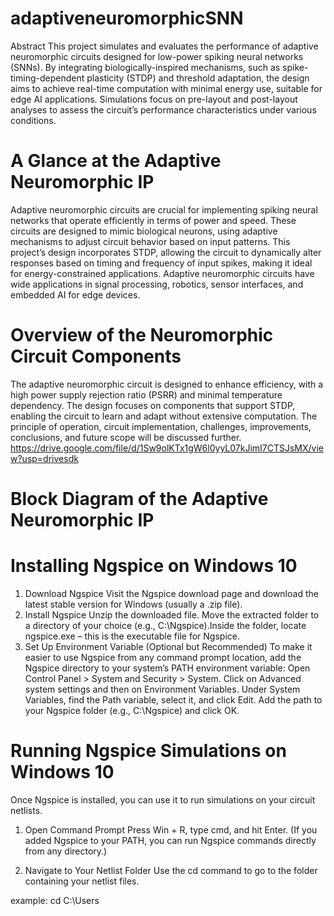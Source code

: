 # adaptiveneuromorphicSNN
Abstract
This project simulates and evaluates the performance of adaptive neuromorphic circuits designed for low-power spiking neural networks (SNNs). By integrating biologically-inspired mechanisms, such as spike-timing-dependent plasticity (STDP) and threshold adaptation, the design aims to achieve real-time computation with minimal energy use, suitable for edge AI applications. Simulations focus on pre-layout and post-layout analyses to assess the circuit’s performance characteristics under various conditions.
# A Glance at the Adaptive Neuromorphic IP
Adaptive neuromorphic circuits are crucial for implementing spiking neural networks that operate efficiently in terms of power and speed. These circuits are designed to mimic biological neurons, using adaptive mechanisms to adjust circuit behavior based on input patterns. This project’s design incorporates STDP, allowing the circuit to dynamically alter responses based on timing and frequency of input spikes, making it ideal for energy-constrained applications. Adaptive neuromorphic circuits have wide applications in signal processing, robotics, sensor interfaces, and embedded AI for edge devices.
# Overview of the Neuromorphic Circuit Components
The adaptive neuromorphic circuit is designed to enhance efficiency, with a high power supply rejection ratio (PSRR) and minimal temperature dependency. The design focuses on components that support STDP, enabling the circuit to learn and adapt without extensive computation. The principle of operation, circuit implementation, challenges, improvements, conclusions, and future scope will be discussed further.
https://drive.google.com/file/d/1Sw9olKTx1gW6l0yyL07kJimI7CTSJsMX/view?usp=drivesdk

# Block Diagram of the Adaptive Neuromorphic IP
 
# Installing Ngspice on Windows 10
 1. Download Ngspice
Visit the Ngspice download page and download the latest stable version for Windows (usually a .zip file).
2. Install Ngspice
Unzip the downloaded file.
Move the extracted folder to a directory of your choice (e.g., C:\Ngspice).Inside the folder, locate ngspice.exe – this is the executable file for Ngspice.
3. Set Up Environment Variable (Optional but Recommended)
To make it easier to use Ngspice from any command prompt location, add the Ngspice directory to your system’s PATH environment variable:
Open Control Panel > System and Security > System.
Click on Advanced system settings and then on Environment Variables.
Under System Variables, find the Path variable, select it, and click Edit.
Add the path to your Ngspice folder (e.g., C:\Ngspice) and click OK.

# Running Ngspice Simulations on Windows 10
Once Ngspice is installed, you can use it to run simulations on your circuit netlists.

1. Open Command Prompt
Press Win + R, type cmd, and hit Enter.
(If you added Ngspice to your PATH, you can run Ngspice commands directly from any directory.)

2. Navigate to Your Netlist Folder
Use the cd command to go to the folder containing your netlist files.

example:
cd C:\Users




